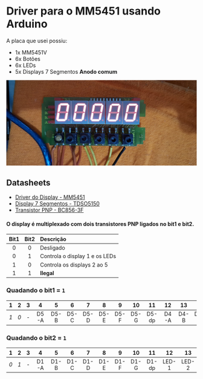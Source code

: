 # Driver para o MM5451 usando Arduino
A placa que usei possiu:
* 1x MM5451V
* 6x Botões
* 6x LEDs
* 5x Displays 7 Segmentos **Anodo comum**


![Placa](https://github.com/lucas458/MM5451/blob/main/image/placa.jpg?raw=true "Placa")



## Datasheets
* [Driver do Display - MM5451](https://github.com/lucas458/MM5451/blob/main/datasheet/MM5451V.PDF)
* [Display 7 Segmentos - TDSO5150](https://github.com/lucas458/MM5451/blob/main/datasheet/tdsx51x0.pdf)
* [Transistor PNP - BC856-3F](https://github.com/lucas458/MM5451/blob/main/datasheet/BC856.PDF)


#### O display é multiplexado com dois transistores **PNP** ligados no bit1 e bit2.

| Bit1 | Bit2 | Descrição |
| :-: | :-: | :- |
| 0 | 0 | Desligado |
| 0 | 1 | Controla o display 1 e os LEDs |
| 1 | 0 | Controla os displays 2 ao 5 |
| 1 | 1 | **Ilegal** |

### Quadando o **bit1** = `1`

| 1 | 2 | 3 | 4 | 5 | 6 | 7 | 8 | 9 | 10 | 11 | 12 | 13 | 14 | 15 | 16 | 17 | 18 | 19 | 20 | 21 | 22 | 23 | 24 | 25 | 26 | 27 | 28 | 29 | 30 | 31 | 32 | 33 | 34 | 35
| :-: | :-: | :-: | :-: | :-: | :-: | :-: | :-: |:-: | :-: | :-: | :-: | :-: | :-: | :-: | :-: | :-: | :-: | :-: | :-: | :-: | :-: | :-: | :-: | :-: | :-: |:-: | :-: | :-: | :-: | :-: | :-: | :-: | :-: | :-: |
| _1_ | _0_ | - | D5-A | D5-B | D5-C | D5-D | D5-E | D5-F | D5-G | D5-dp | D4-A | D4-B | D4-C | D4-D | D4-E | D4-F | D4-G| D4-dp | D3-A | D3-B | D3-C | D3-D | D3-E | D3-F | D3-G | D3-dp | D2-A | D2-B | D2-C | D2-D | D2-E | D2-F | D2-G | D2-dp





### Quadando o **bit2** = `1`

| 1 | 2 | 3 | 4 | 5 | 6 | 7 | 8 | 9 | 10 | 11 | 12 | 13 | 14 | 15 | 16 | 17 | 18 | 19 | 20 | 21 | 22 | 23 | 24 | 25 | 26 | 27 | 28 | 29 | 30 | 31 | 32 | 33 | 34 | 35
| :-: | :-: | :-: | :-: | :-: | :-: | :-: | :-: |:-: | :-: | :-: | :-: | :-: | :-: | :-: | :-: | :-: | :-: | :-: | :-: | :-: | :-: | :-: | :-: | :-: | :-: |:-: | :-: | :-: | :-: | :-: | :-: | :-: | :-: | :-: |
| _0_ | _1_ | - | D1-A | D1-B | D1-C | D1-D | D1-E | D1-F | D1-G | D1-dp | LED-1 | LED-2 | LED-3 | LED-4 | LED-5 | LED-6 | - | - | - | - | - | - | - | - | - | - | - | - | - | - | - | - | - | - |
  
